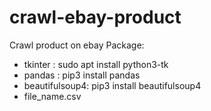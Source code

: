 # crawl-ebay-product

Crawl product on ebay
Package:
- tkinter : sudo apt install python3-tk
- pandas : pip3 install pandas
- beautifulsoup4: pip3 install beautifulsoup4
- file_name.csv
